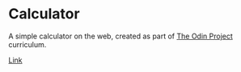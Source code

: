 # Calculator

A simple calculator on the web, created as part of [The Odin Project](https://www.theodinproject.com/lessons/foundations-calculator) curriculum.

[Link](https://cheuyin.github.io/odin-calculator/)
